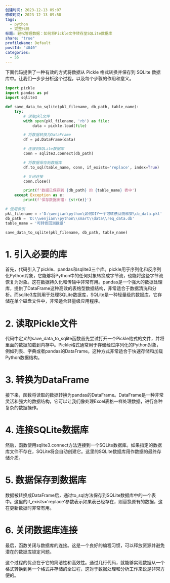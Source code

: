 ```yaml
---
创建时间: 2023-12-13 09:07
修改时间: 2023-12-13 09:58
tags:
  - python
  - 完整代码
标题: 轻松管理数据：如何将Pickle文件转存至SQLite数据库
share: "true"
profileName: Default
postId: "4040"
categories:
  - 55
---
```



下面代码提供了一种有效的方式将数据从 Pickle 格式转换并保存到 SQLite 数据库中。让我们一步步分析这个过程，以及每个步骤的作用和意义。

```python
import pickle
import pandas as pd
import sqlite3

def save_data_to_sqlite(pkl_filename, db_path, table_name):
    try:
        # 读取pkl文件
        with open(pkl_filename, 'rb') as file:
            data = pickle.load(file)

        # 将数据转换为DataFrame
        df = pd.DataFrame(data)

        # 连接到SQLite数据库
        conn = sqlite3.connect(db_path)

        # 将数据保存到数据库
        df.to_sql(table_name, conn, if_exists='replace', index=True)

        # 关闭连接
        conn.close()

        print(f'数据已保存到 {db_path} 的 {table_name} 表中')
    except Exception as e:
        print(f'保存数据出错: {str(e)}')

# 使用示例
pkl_filename = r'D:\wenjian\python\如何DIY一个可转债回测框架\cb_data.pkl'
db_path = 'D:\\wenjian\\python\\smart\\data\\req_data.db'
table_name = '可转债回测数据'

save_data_to_sqlite(pkl_filename, db_path, table_name)
```

# 1. 引入必要的库

首先，代码引入了pickle、pandas和sqlite3三个库。pickle用于序列化和反序列化Python对象，它能够将Python中的任何对象转换成字节流，也能将这些字节流恢复为对象。这在数据持久化和传输中非常有用。pandas是一个强大的数据处理库，提供了DataFrame这种高效的表格型数据结构，非常适合于数据清洗和分析。而sqlite3库则用于处理SQLite数据库，SQLite是一种轻量级的数据库，它存储在单个磁盘文件中，非常适合轻量级应用程序。

# 2. 读取Pickle文件

代码中定义的save_data_to_sqlite函数首先尝试打开一个Pickle格式的文件，并将里面的数据加载到内存中。Pickle格式通常用于存储经过序列化的Python对象，例如列表、字典或者pandas的DataFrame。这种方式非常适合于快速存储和加载Python数据结构。

# 3. 转换为DataFrame

接下来，函数将读取的数据转换为pandas的DataFrame。DataFrame是一种非常灵活和强大的数据结构，它可以让我们像处理Excel表格一样处理数据，进行各种复杂的数据操作。

# 4. 连接SQLite数据库

然后，函数使用sqlite3.connect方法连接到一个SQLite数据库。如果指定的数据库文件不存在，SQLite将会自动创建它。这里的SQLite数据库用作数据的最终存储介质。

# 5. 数据保存到数据库

数据被转换成DataFrame后，通过to_sql方法保存到SQLite数据库中的一个表中。这里的if_exists='replace'参数表示如果表已经存在，则替换原有的数据，这在更新数据时非常有用。

# 6. 关闭数据库连接

最后，函数关闭与数据库的连接。这是一个良好的编程习惯，可以释放资源并避免潜在的数据库锁定问题。

这个过程的优点在于它的简洁性和高效性。通过几行代码，就能够实现数据从一个格式转换到另一个格式并存储的全过程，这对于数据处理和分析工作来说是非常方便的。

